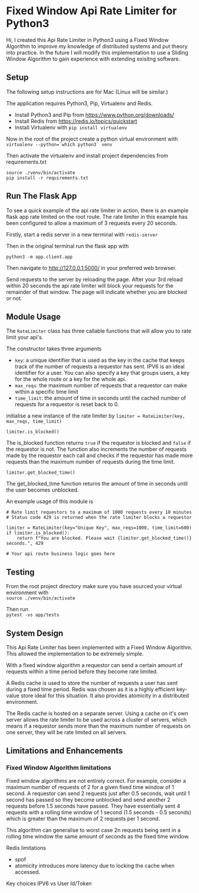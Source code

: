 # Fixed Window Api Rate Limiter for Python3

Hi, I created this Api Rate Limiter in Python3 using a Fixed Window Algorithm to improve my knowledge of distributed systems and put theory into practice. In the future I will modify this implementation to use a Sliding Window Algorithm to gain experience with extending exisitng software.

## Setup

The following setup instructions are for Mac (Linux will be similar.)

The application requires Python3, Pip, Virtualenv and Redis.

- Install Python3 and Pip from https://www.python.org/downloads/
- Install Redis from https://redis.io/topics/quickstart
- Install Virtualenv with `pip install virtualenv`

Now in the root of the project create a python virtual environment with
``virtualenv --python=`which python3` venv``

Then activate the virtualenv and install project dependencies from requirements.txt
```
source ./venv/bin/activate
pip install -r requirements.txt
```

## Run The Flask App

To see a quick example of the api rate limiter in action, there is an example flask app rate limited on the root route. The rate limiter in this example has been configured to allow a maximum of 3 requests every 20 seconds.

Firstly, start a redis server in a new terminal with
`redis-server`

Then in the original terminal run the flask app with

`python3 -m app.client.app`

Then navigate to http://127.0.0.1:5000/ in your preferred web browser.

Send requests to the server by reloading the page. After your 3rd reload within 20 seconds the api rate limiter will block your requests for the remainder of that window. The page will indicate whether you are blocked or not.

## Module Usage

The `RateLimiter` class has three callable functions that will allow you to rate limit your api's.

The constructor takes three arguments

- `key`: a unique identifier that is used as the key in the cache that keeps track of the number of requests a requestor has sent. IPV6 is an ideal identifier for a user. You can also specify a key that groups users, a key for the whole route or a key for the whole api.
- `max_reqs`: the maximum number of requests that a requestor can make within a specific time limit
- `time_limit`: the amount of time in seconds until the cached number of requests for a requestor is reset back to 0.

initialise a new instance of the rate limiter by 
`limiter = RateLimiter(key, max_reqs, time_limit)`

`limiter.is_blocked()`

The is_blocked function returns `true` if the requestor is blocked and `false` if the requestor is not. The function also increments the number of requests made by the requestor each call and checks if the requestor has made more requests than the maximum number of requests during the time limit.

`limiter.get_blocked_time()`

The get_blocked_time function returns the amount of time in seconds until the user becomes unblocked.

An example usage of this module is 
```
# Rate limit requestors to a maximum of 1000 requests every 10 minutes
# Status code 429 is returned when the rate limiter blocks a requestor

limiter = RateLimiter(key="Unique Key", max_reqs=1000, time_limit=600)
if limiter.is_blocked():
    return f"You are blocked. Please wait {limiter.get_blocked_time()} seconds.", 429

# Your api route business logic goes here
```

## Testing

From the root project directory make sure you have sourced your virtual environment with \
`source ./venv/bin/activate`

Then run \
`pytest -vs app/tests`

## System Design

This Api Rate Limiter has been implemented with a Fixed Window Algorithm. This allowed the implementation to be extremely simple. 

With a fixed window algorithm a requestor can send a certain amount of requests within a time period before they become rate limited.

A Redis cache is used to store the number of requests a user has sent during a fixed time period. Redis was chosen as it is a highly efficient key-value store ideal for this situation. 
It also provides atomicity in a distributed environment.

The Redis cache is hosted on a separate server. Using a cache on it's own server allows the rate limiter to be used across a cluster of servers, which means if a requestor sends more than the maximum number of requests on one server, they will be rate limited on all servers.


## Limitations and Enhancements

### Fixed Window Algorithm limitations

Fixed window algorithms are not entirely correct. For example, consider a maximum number of requests of 2 for a given fixed time window of 1 second. A requestor can send 2 requests just after 0.5 seconds, wait until 1 second has passed so they become unblocked and send another 2 requests before 1.5 seconds have passed. They have essentially sent 4 requests with a rolling time window of 1 second (1.5 seconds - 0.5 seconds) which is greater than the maximum of 2 requests per 1 second. 

This algorithm can generalise to worst case 2n requests being sent in a rolling time window the same amount of seconds as the fixed time window.

Redis limitations
 - spof
 - atomicity introduces more latency due to locking the cache when accessed.

Key choices IPV6 vs User Id/Token

